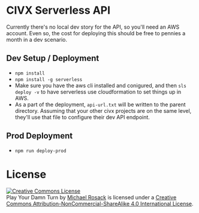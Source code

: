 # CIVX Serverless API

Currently there's no local dev story for the API, so you'll need an AWS account.
Even so, the cost for deploying this should be free to pennies a month in a dev scenario.

## Dev Setup / Deployment

* `npm install`
* `npm install -g serverless`
* Make sure you have the aws cli installed and conigured, and then `sls deploy -v` to have serverless use cloudformation to set things up in AWS.
* As a part of the deployment, `api-url.txt` will be written to the parent directory. Assuming that your other civx projects are on the same level, they'll use that file to configure their dev API endpoint.

## Prod Deployment

* `npm run deploy-prod`

# License

<a rel="license" href="http://creativecommons.org/licenses/by-nc-sa/4.0/"><img alt="Creative Commons License" style="border-width:0" src="https://i.creativecommons.org/l/by-nc-sa/4.0/88x31.png" /></a><br /><span xmlns:dct="http://purl.org/dc/terms/" href="http://purl.org/dc/dcmitype/InteractiveResource" property="dct:title" rel="dct:type">Play Your Damn Turn</span> by <a xmlns:cc="http://creativecommons.org/ns#" href="https://www.playyourdamnturn.com" property="cc:attributionName" rel="cc:attributionURL">Michael Rosack</a> is licensed under a <a rel="license" href="http://creativecommons.org/licenses/by-nc-sa/4.0/">Creative Commons Attribution-NonCommercial-ShareAlike 4.0 International License</a>.
